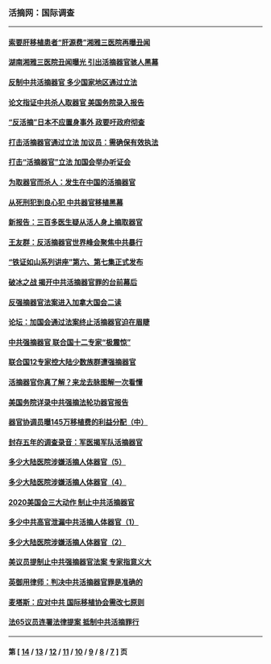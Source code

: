 ### 活摘网：国际调查
---
#### [索要肝移植患者“肝源费”湘雅三医院再曝丑闻](../../pages/nf5947/n14055320.md?10130430) 
#### [湖南湘雅三医院丑闻曝光 引出活摘器官骇人黑幕](../../pages/nf5947/n14051847.md?10130430) 
#### [反制中共活摘器官 多少国家地区通过立法](../../pages/nf5947/n14009863.md?10130430) 
#### [论文指证中共杀人取器官 美国务院录入报告](../../pages/nf5947/n13999890.md?10130430) 
#### [“反活摘”日本不应置身事外 政要吁政府彻查](../../pages/nf5947/n13971188.md?10130430) 
#### [打击活摘器官通过立法 加议员：需确保有效执法](../../pages/nf5947/n13886356.md?10130430) 
#### [打击“活摘器官”立法 加国会举办听证会](../../pages/nf5947/n13869362.md?10130430) 
#### [为取器官而杀人：发生在中国的活摘器官](../../pages/nf5947/n13794731.md?10130430) 
#### [从死刑犯到良心犯 中共器官移植黑幕](../../pages/nf5947/n13764669.md?10130430) 
#### [新报告：三百多医生疑从活人身上摘取器官](../../pages/nf5947/n13703044.md?10130430) 
#### [王友群：反活摘器官世界峰会聚焦中共暴行](../../pages/nf5947/n13250738.md?10130430) 
#### [“铁证如山系列讲座”第六、第七集正式发布](../../pages/nf5947/n13106287.md?10130430) 
#### [破冰之战 揭开中共活摘器官罪的台前幕后](../../pages/nf5947/n13082457.md?10130430) 
#### [反强摘器官法案进入加拿大国会二读](../../pages/nf5947/n13033450.md?10130430) 
#### [论坛：加国会通过法案终止活摘器官迫在眉睫](../../pages/nf5947/n13029839.md?10130430) 
#### [中共强摘器官 联合国十二专家“极震惊”](../../pages/nf5947/n13024313.md?10130430) 
#### [联合国12专家控大陆少数族群遭强摘器官](../../pages/nf5947/n13023877.md?10130430) 
#### [活摘器官你真了解？来龙去脉图解一次看懂](../../pages/nf5947/n13013820.md?10130430) 
#### [美国务院详录中共强摘法轮功器官报告](../../pages/nf5947/n12944519.md?10130430) 
#### [器官协调员曝145万移植费的利益分配（中）](../../pages/nf5947/n12894547.md?10130430) 
#### [封存五年的调查录音：军医揭军队活摘器官](../../pages/nf5947/n12798692.md?10130430) 
#### [多少大陆医院涉嫌活摘人体器官（5）](../../pages/nf5947/n12768383.md?10130430) 
#### [多少大陆医院涉嫌活摘人体器官（4）](../../pages/nf5947/n12664434.md?10130430) 
#### [2020美国会三大动作 制止中共活摘器官](../../pages/nf5947/n12682004.md?10130430) 
#### [多少中共高官泄漏中共活摘人体器官（1）](../../pages/nf5947/n12671234.md?10130430) 
#### [多少大陆医院涉嫌活摘人体器官（2）](../../pages/nf5947/n12655589.md?10130430) 
#### [美议员提制止中共强摘器官法案 专家指意义大](../../pages/nf5947/n12630561.md?10130430) 
#### [英御用律师：判决中共活摘器官罪是准确的](../../pages/nf5947/n12580740.md?10130430) 
#### [麦塔斯：应对中共 国际移植协会需改七原则](../../pages/nf5947/n12514711.md?10130430) 
#### [法65议员连署法律提案 抵制中共活摘罪行](../../pages/nf5947/n12437047.md?10130430) 

---
#### 第 [ [14](./14.md?10130430) / [13](./13.md?10130430) / [12](./12.md?10130430) / [11](./11.md?10130430) / [10](./10.md?10130430) / [9](./9.md?10130430) / [8](./8.md?10130430) / [7](./7.md?10130430) ] 页
